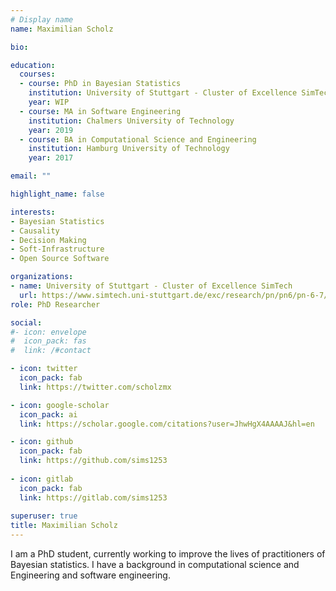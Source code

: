 ```yaml
---
# Display name
name: Maximilian Scholz

bio:

education:
  courses:
  - course: PhD in Bayesian Statistics
    institution: University of Stuttgart - Cluster of Excellence SimTech
    year: WIP
  - course: MA in Software Engineering
    institution: Chalmers University of Technology
    year: 2019
  - course: BA in Computational Science and Engineering
    institution: Hamburg University of Technology
    year: 2017

email: ""

highlight_name: false

interests:
- Bayesian Statistics
- Causality
- Decision Making
- Soft-Infrastructure
- Open Source Software

organizations:
- name: University of Stuttgart - Cluster of Excellence SimTech
  url: https://www.simtech.uni-stuttgart.de/exc/research/pn/pn6/pn-6-7/
role: PhD Researcher

social:
#- icon: envelope
#  icon_pack: fas
#  link: /#contact

- icon: twitter
  icon_pack: fab
  link: https://twitter.com/scholzmx

- icon: google-scholar
  icon_pack: ai
  link: https://scholar.google.com/citations?user=JhwHgX4AAAAJ&hl=en

- icon: github
  icon_pack: fab
  link: https://github.com/sims1253
  
- icon: gitlab
  icon_pack: fab
  link: https://gitlab.com/sims1253
  
superuser: true
title: Maximilian Scholz
---
```


I am a PhD student, currently working to improve the lives of practitioners of Bayesian statistics. I have a background in computational science and Engineering and software engineering.


